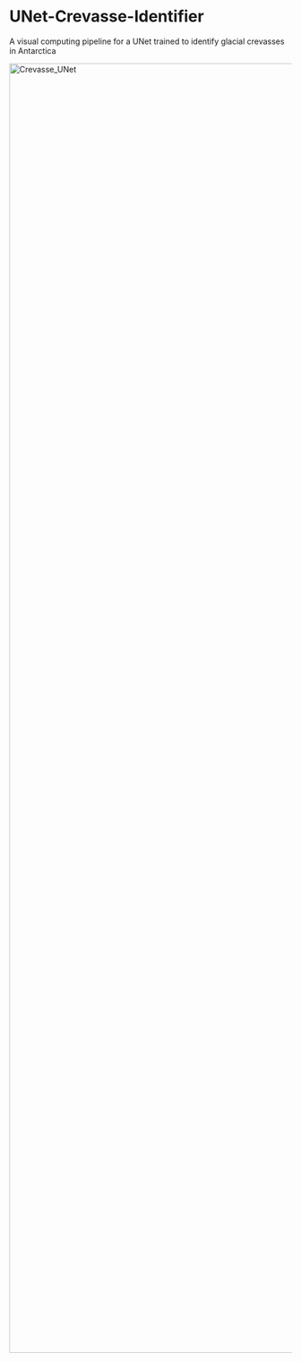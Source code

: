 # UNet-Crevasse-Identifier
A visual computing pipeline for a UNet trained to identify glacial crevasses in Antarctica

<img width="3456" height="2304" alt="Crevasse_UNet" src="https://github.com/user-attachments/assets/7277acdc-0f54-49a2-ad34-4816004655f2" />
